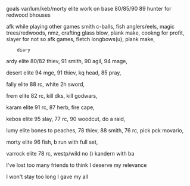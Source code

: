 goals
var/lum/keb/morty elite
work on base 80/85/90
89 hunter for redwood bhouses


afk while playing other games
	smith c-balls,
	fish anglers/eels,
	magic trees/redwoods,
	nmz,
	crafting glass blow,
	plank make,
	cookng for profit,
	slayer for not so afk games,
	fletch longbows(u),
	plank make,

		diary
ardy elite
	80/82 thiev,
	91 smith,
	90 agil,
	94 mage,

desert elite
	94 mge,
	91 thiev,
	kq head,
	85 pray,

fally elite
	88 rc,
	white 2h sword,

frem elite
	82 rc,
	kill dks,
	kill godwars,

karam elite
	91 rc,
	87 herb,
	fire cape,

kebos elite
	95 slay,
	77 rc,
	90 woodcut,
	do a raid,

lumy elite
	bones to peaches,
	78 thiev,
	88 smith,
	76 rc,
	pick pck movario,

morty elite
	96 fish,
	b run with full set,

varrock elite
	78 rc,
		westp/wild no () kandern with ba


I've lost too many friends to think I deserve my relevance

I won't stay too long
I gave my all
